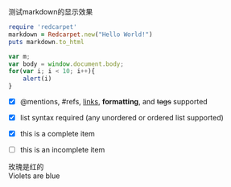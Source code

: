 测试markdown的显示效果

```ruby
require 'redcarpet'
markdown = Redcarpet.new("Hello World!")
puts markdown.to_html
```

```JavaScript
var m;
var body = window.document.body;
for(var i; i < 10; i++){
	alert(i)
}
```

- [x] @mentions, #refs, [links](), **formatting**, and <del>tags</del> supported
- [x] list syntax required (any unordered or ordered list supported)
- [x] this is a complete item
- [ ] this is an incomplete item


玫瑰是红的  
Violets are blue


